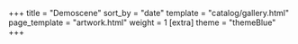 +++
title = "Demoscene"
sort_by = "date"
template = "catalog/gallery.html"
page_template = "artwork.html"
weight = 1
[extra]
theme = "themeBlue"
+++

